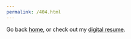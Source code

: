 ```yaml
---
permalink: /404.html
---
```


Go back [home](https://adamrbehrman.github.io), or check out my [digital resume](https://adamrbehrman.github.io/resume).
